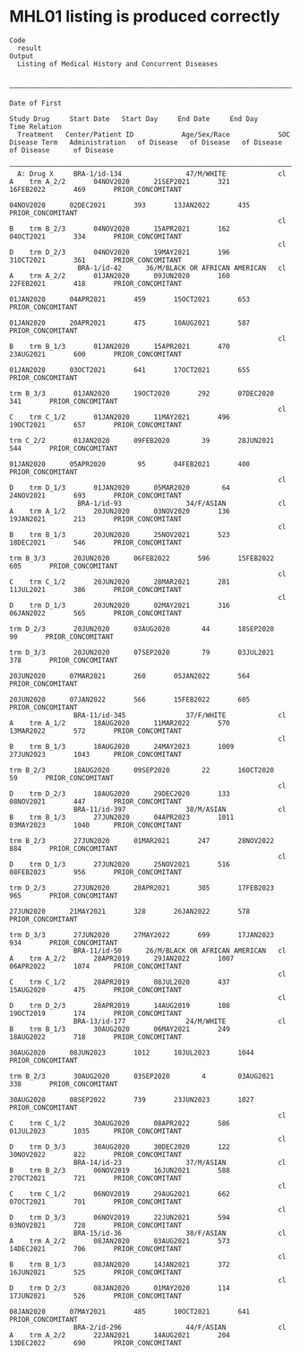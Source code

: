 # MHL01 listing is produced correctly

    Code
      result
    Output
      Listing of Medical History and Concurrent Diseases
      
      —————————————————————————————————————————————————————————————————————————————————————————————————————————————————————————————————————————————————————————————————————————————
                                                                                             Date of First                                                                         
                                                                                               Study Drug     Start Date   Start Day     End Date     End Day       Time Relation  
      Treatment   Center/Patient ID            Age/Sex/Race            SOC    Disease Term   Administration   of Disease   of Disease   of Disease   of Disease      of Disease    
      —————————————————————————————————————————————————————————————————————————————————————————————————————————————————————————————————————————————————————————————————————————————
      A: Drug X     BRA-1/id-134                47/M/WHITE             cl A    trm A_2/2       04NOV2020      21SEP2021       321       16FEB2022       469       PRIOR_CONCOMITANT
                                                                                               04NOV2020      02DEC2021       393       13JAN2022       435       PRIOR_CONCOMITANT
                                                                       cl B    trm B_2/3       04NOV2020      15APR2021       162       04OCT2021       334       PRIOR_CONCOMITANT
                                                                       cl D    trm D_2/3       04NOV2020      19MAY2021       196       31OCT2021       361       PRIOR_CONCOMITANT
                     BRA-1/id-42      36/M/BLACK OR AFRICAN AMERICAN   cl A    trm A_2/2       01JAN2020      09JUN2020       160       22FEB2021       418       PRIOR_CONCOMITANT
                                                                                               01JAN2020      04APR2021       459       15OCT2021       653       PRIOR_CONCOMITANT
                                                                                               01JAN2020      20APR2021       475       10AUG2021       587       PRIOR_CONCOMITANT
                                                                       cl B    trm B_1/3       01JAN2020      15APR2021       470       23AUG2021       600       PRIOR_CONCOMITANT
                                                                                               01JAN2020      03OCT2021       641       17OCT2021       655       PRIOR_CONCOMITANT
                                                                               trm B_3/3       01JAN2020      19OCT2020       292       07DEC2020       341       PRIOR_CONCOMITANT
                                                                       cl C    trm C_1/2       01JAN2020      11MAY2021       496       19OCT2021       657       PRIOR_CONCOMITANT
                                                                               trm C_2/2       01JAN2020      09FEB2020        39       28JUN2021       544       PRIOR_CONCOMITANT
                                                                                               01JAN2020      05APR2020        95       04FEB2021       400       PRIOR_CONCOMITANT
                                                                       cl D    trm D_1/3       01JAN2020      05MAR2020        64       24NOV2021       693       PRIOR_CONCOMITANT
                     BRA-1/id-93                34/F/ASIAN             cl A    trm A_1/2       20JUN2020      03NOV2020       136       19JAN2021       213       PRIOR_CONCOMITANT
                                                                       cl B    trm B_1/3       20JUN2020      25NOV2021       523       18DEC2021       546       PRIOR_CONCOMITANT
                                                                               trm B_3/3       20JUN2020      06FEB2022       596       15FEB2022       605       PRIOR_CONCOMITANT
                                                                       cl C    trm C_1/2       20JUN2020      28MAR2021       281       11JUL2021       386       PRIOR_CONCOMITANT
                                                                       cl D    trm D_1/3       20JUN2020      02MAY2021       316       06JAN2022       565       PRIOR_CONCOMITANT
                                                                               trm D_2/3       20JUN2020      03AUG2020        44       18SEP2020        90       PRIOR_CONCOMITANT
                                                                               trm D_3/3       20JUN2020      07SEP2020        79       03JUL2021       378       PRIOR_CONCOMITANT
                                                                                               20JUN2020      07MAR2021       260       05JAN2022       564       PRIOR_CONCOMITANT
                                                                                               20JUN2020      07JAN2022       566       15FEB2022       605       PRIOR_CONCOMITANT
                    BRA-11/id-345               37/F/WHITE             cl A    trm A_1/2       18AUG2020      11MAR2022       570       13MAR2022       572       PRIOR_CONCOMITANT
                                                                       cl B    trm B_1/3       18AUG2020      24MAY2023       1009      27JUN2023       1043      PRIOR_CONCOMITANT
                                                                               trm B_2/3       18AUG2020      09SEP2020        22       16OCT2020        59       PRIOR_CONCOMITANT
                                                                       cl D    trm D_2/3       18AUG2020      29DEC2020       133       08NOV2021       447       PRIOR_CONCOMITANT
                    BRA-11/id-397               38/M/ASIAN             cl B    trm B_1/3       27JUN2020      04APR2023       1011      03MAY2023       1040      PRIOR_CONCOMITANT
                                                                               trm B_2/3       27JUN2020      01MAR2021       247       28NOV2022       884       PRIOR_CONCOMITANT
                                                                       cl D    trm D_1/3       27JUN2020      25NOV2021       516       08FEB2023       956       PRIOR_CONCOMITANT
                                                                               trm D_2/3       27JUN2020      28APR2021       305       17FEB2023       965       PRIOR_CONCOMITANT
                                                                                               27JUN2020      21MAY2021       328       26JAN2022       578       PRIOR_CONCOMITANT
                                                                               trm D_3/3       27JUN2020      27MAY2022       699       17JAN2023       934       PRIOR_CONCOMITANT
                    BRA-11/id-50      26/M/BLACK OR AFRICAN AMERICAN   cl A    trm A_2/2       28APR2019      29JAN2022       1007      06APR2022       1074      PRIOR_CONCOMITANT
                                                                       cl C    trm C_1/2       28APR2019      08JUL2020       437       15AUG2020       475       PRIOR_CONCOMITANT
                                                                       cl D    trm D_2/3       28APR2019      14AUG2019       108       19OCT2019       174       PRIOR_CONCOMITANT
                    BRA-13/id-177               24/M/WHITE             cl B    trm B_1/3       30AUG2020      06MAY2021       249       18AUG2022       718       PRIOR_CONCOMITANT
                                                                                               30AUG2020      08JUN2023       1012      10JUL2023       1044      PRIOR_CONCOMITANT
                                                                               trm B_2/3       30AUG2020      03SEP2020        4        03AUG2021       338       PRIOR_CONCOMITANT
                                                                                               30AUG2020      08SEP2022       739       23JUN2023       1027      PRIOR_CONCOMITANT
                                                                       cl C    trm C_1/2       30AUG2020      08APR2022       586       01JUL2023       1035      PRIOR_CONCOMITANT
                                                                       cl D    trm D_3/3       30AUG2020      30DEC2020       122       30NOV2022       822       PRIOR_CONCOMITANT
                    BRA-14/id-23                37/M/ASIAN             cl B    trm B_2/3       06NOV2019      16JUN2021       588       27OCT2021       721       PRIOR_CONCOMITANT
                                                                       cl C    trm C_1/2       06NOV2019      29AUG2021       662       07OCT2021       701       PRIOR_CONCOMITANT
                                                                       cl D    trm D_3/3       06NOV2019      22JUN2021       594       03NOV2021       728       PRIOR_CONCOMITANT
                    BRA-15/id-36                38/F/ASIAN             cl A    trm A_2/2       08JAN2020      03AUG2021       573       14DEC2021       706       PRIOR_CONCOMITANT
                                                                       cl B    trm B_1/3       08JAN2020      14JAN2021       372       16JUN2021       525       PRIOR_CONCOMITANT
                                                                       cl D    trm D_2/3       08JAN2020      01MAY2020       114       17JUN2021       526       PRIOR_CONCOMITANT
                                                                                               08JAN2020      07MAY2021       485       10OCT2021       641       PRIOR_CONCOMITANT
                    BRA-2/id-296                44/F/ASIAN             cl A    trm A_2/2       22JAN2021      14AUG2021       204       13DEC2022       690       PRIOR_CONCOMITANT

